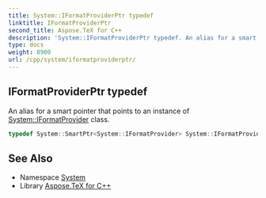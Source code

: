 ```yaml
---
title: System::IFormatProviderPtr typedef
linktitle: IFormatProviderPtr
second_title: Aspose.TeX for C++
description: 'System::IFormatProviderPtr typedef. An alias for a smart pointer that points to an instance of System::IFormatProvider class in C++.'
type: docs
weight: 8900
url: /cpp/system/iformatproviderptr/
---
```

## IFormatProviderPtr typedef


An alias for a smart pointer that points to an instance of [System::IFormatProvider](../iformatprovider/) class.

```cpp
typedef System::SmartPtr<System::IFormatProvider> System::IFormatProviderPtr
```

## See Also

* Namespace [System](../)
* Library [Aspose.TeX for C++](../../)
